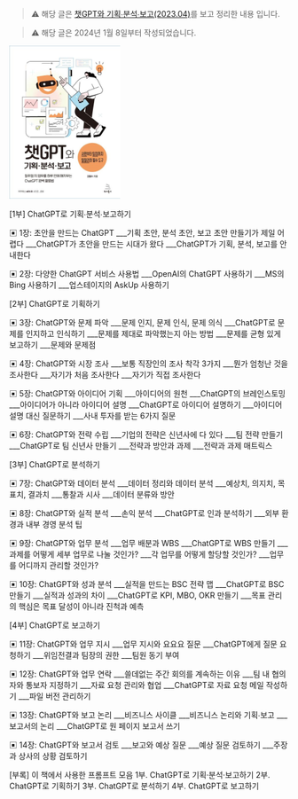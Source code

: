 > ⚠️ 해당 글은 [챗GPT와 기획∙분석∙보고(2023.04)](https://wikibook.co.kr/chatgpt-work/)를 보고 정리한 내용 입니다.

> ⚠️ 해당 글은 2024년 1월 8일부터 작성되었습니다.

<img src="../assets/book/2023_챗GPT와 기획∙분석∙보고.jpg" width="200"/>

[1부] ChatGPT로 기획∙분석∙보고하기
 
▣ 1장: 초안을 만드는 ChatGPT
___기획 초안, 분석 초안, 보고 초안 만들기가 제일 어렵다
___ChatGPT가 초안을 만드는 시대가 왔다
___ChatGPT가 기획, 분석, 보고를 안내한다
 
▣ 2장: 다양한 ChatGPT 서비스 사용법
___OpenAI의 ChatGPT 사용하기
___MS의 Bing 사용하기
___업스테이지의 AskUp 사용하기
 
[2부] ChatGPT로 기획하기
 
▣ 3장: ChatGPT와 문제 파악
___문제 인지, 문제 인식, 문제 의식
___ChatGPT로 문제를 인지하고 인식하기
___문제를 제대로 파악했는지 아는 방법
___문제를 균형 있게 보고하기
___문제와 문제점
 
▣ 4장: ChatGPT와 시장 조사
___보통 직장인의 조사 착각 3가지
___뭔가 엄청난 것을 조사한다
___자기가 처음 조사한다
___자기가 직접 조사한다
 
▣ 5장: ChatGPT와 아이디어 기획
___아이디어의 원천
___ChatGPT의 브레인스토밍
___아이디어가 아니라 아이디어 설명
___ChatGPT로 아이디어 설명하기
___아이디어 설명 대신 질문하기
___사내 투자를 받는 6가지 질문
 
▣ 6장: ChatGPT와 전략 수립
___기업의 전략은 신년사에 다 있다
___팀 전략 만들기
___ChatGPT로 팀 신년사 만들기
___전략과 방안과 과제
___전략과 과제 매트릭스
 
[3부] ChatGPT로 분석하기
 
▣ 7장: ChatGPT와 데이터 분석
___데이터 정리와 데이터 분석
___예상치, 의지치, 목표치, 결과치
___통찰과 시사
___데이터 분류와 방안
 
▣ 8장: ChatGPT와 실적 분석
___손익 분석
___ChatGPT로 인과 분석하기
___외부 환경과 내부 경영 분석 팁
 
▣ 9장: ChatGPT와 업무 분석
___업무 배분과 WBS
___ChatGPT로 WBS 만들기
___과제를 어떻게 세부 업무로 나눌 것인가?
___각 업무를 어떻게 할당할 것인가?
___업무를 어디까지 관리할 것인가?
 
▣ 10장: ChatGPT와 성과 분석
___실적을 만드는 BSC 전략 맵
___ChatGPT로 BSC 만들기
___실적과 성과의 차이
___ChatGPT로 KPI, MBO, OKR 만들기
___목표 관리의 핵심은 목표 달성이 아니라 진척과 예측
 
[4부] ChatGPT로 보고하기
 
▣ 11장: ChatGPT와 업무 지시
___업무 지시와 요요요 질문
___ChatGPT에게 질문 요청하기
___위임전결과 팀장의 권한
___팀원 동기 부여
 
▣ 12장: ChatGPT와 업무 연락
___쓸데없는 주간 회의를 계속하는 이유
___팀 내 협의자와 통보자 지정하기
___자료 요청 관리와 협업
___ChatGPT로 자료 요청 메일 작성하기
___파일 버전 관리하기
 
▣ 13장: ChatGPT와 보고 논리
___비즈니스 사이클
___비즈니스 논리와 기획∙보고
___보고서의 논리
___ChatGPT로 원 페이지 보고서 쓰기
 
▣ 14장: ChatGPT와 보고서 검토
___보고와 예상 질문
___예상 질문 검토하기
___주장과 상사의 상황 검토하기
 
[부록] 이 책에서 사용한 프롬프트 모음
1부. ChatGPT로 기획·분석·보고하기
2부. ChatGPT로 기획하기
3부. ChatGPT로 분석하기
4부. ChatGPT로 보고하기
 